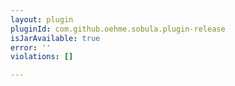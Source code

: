 ```yaml
---
layout: plugin
pluginId: com.github.oehme.sobula.plugin-release
isJarAvailable: true
error: ''
violations: []

---
```

